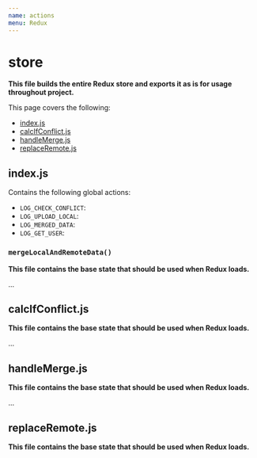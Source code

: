 ```yaml
---
name: actions
menu: Redux
---
```


# store

**This file builds the entire Redux store and exports it as is for usage throughout project.**

This page covers the following:

- [index.js](#indexjs)
- [calcIfConflict.js](#calcifconflictjs)
- [handleMerge.js](#handlemergejs)
- [replaceRemote.js](#replaceremotejs)

## index.js

Contains the following global actions:

- `LOG_CHECK_CONFLICT`:
- `LOG_UPLOAD_LOCAL`:
- `LOG_MERGED_DATA`:
- `LOG_GET_USER`:

### `mergeLocalAndRemoteData()`

**This file contains the base state that should be used when Redux loads.** 

...

## calcIfConflict.js

**This file contains the base state that should be used when Redux loads.** 

...

## handleMerge.js

**This file contains the base state that should be used when Redux loads.** 

...

## replaceRemote.js

**This file contains the base state that should be used when Redux loads.** 